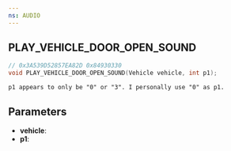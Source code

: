 ```yaml
---
ns: AUDIO
---
```

## PLAY_VEHICLE_DOOR_OPEN_SOUND

```c
// 0x3A539D52857EA82D 0x84930330
void PLAY_VEHICLE_DOOR_OPEN_SOUND(Vehicle vehicle, int p1);
```

```
p1 appears to only be "0" or "3". I personally use "0" as p1.  
```

## Parameters
* **vehicle**: 
* **p1**: 

